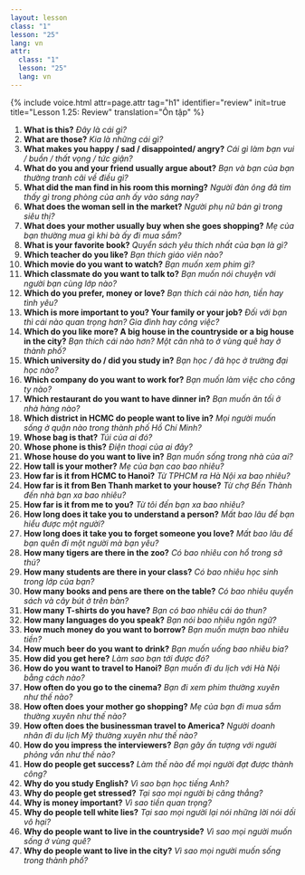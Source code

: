 ```yaml
---
layout: lesson
class: "1"
lesson: "25"
lang: vn
attr:
  class: "1"
  lesson: "25"
  lang: vn
---
```


{%  include voice.html attr=page.attr                     tag="h1"
	identifier="review"  init=true
	title="Lesson 1.25: Review"
	translation="Ôn tập"
%}


1. **What is this?**  *Đây là cái gì?*
1. **What are those?**  *Kia là những cái gì?*
1. **What makes you happy / sad / disappointed/ angry?**  *Cái gì làm bạn vui / buồn / thất vọng / tức giận?*
1. **What do you and your friend usually argue about?**  *Bạn và bạn của bạn thường tranh cãi về điều gì?*
1. **What did the man find in his room this morning?**  *Người đàn ông đã tìm thấy gì trong phòng của anh ấy vào sáng nay?*
1. **What does the woman sell in the market?**  *Người phụ nữ bán gì trong siêu thị?*
1. **What does your mother usually buy when she goes shopping?**   *Mẹ của bạn thường mua gì khi bà ấy đi mua sắm?*
1. **What is your favorite book?**  *Quyển sách yêu thích nhất của bạn là gì?*
1. **Which teacher do you like?**  *Bạn thích giáo viên nào?*
1. **Which movie do you want to watch?**  *Bạn muốn xem phim gì?*
1. **Which classmate do you want to talk to?**  *Bạn muốn nói chuyện với người bạn cùng lớp nào?*
1. **Which do you prefer, money or love?**  *Bạn thích cái nào hơn, tiền hay tình yêu?*
1. **Which is more important to you? Your family or your job?**  *Đối với bạn thì cái nào quan trọng hơn? Gia đình hay công việc?*
1. **Which do you like more? A big house in the countryside or a big house in the city?**  *Bạn thích cái nào hơn? Một căn nhà to ở vùng quê hay ở thành phố?*
1. **Which university do / did you study in?**  *Bạn học / đã học ở trường đại học nào?*
1. **Which company do you want to work for?**  *Bạn muốn làm việc cho công ty nào?*
1. **Which restaurant do you want to have dinner in?**  *Bạn muốn ăn tối ở nhà hàng nào?*
1. **Which district in HCMC do people want to live in?**  *Mọi người muốn sống ở quận nào trong thành phố Hồ Chí Minh?*
1. **Whose bag is that?**  *Túi của ai đó?*
1. **Whose phone is this?**  *Điện thoại của ai đây?*
1. **Whose house do you want to live in?**  *Bạn muốn sống trong nhà của ai?*
1. **How tall is your mother?**  *Mẹ của bạn cao bao nhiêu?*
1. **How far is it from HCMC to Hanoi?**  *Từ TPHCM ra Hà Nội xa bao nhiêu?*
1. **How far is it from Ben Thanh market to your house?**  *Từ chợ Bến Thành đến nhà bạn xa bao nhiêu?*
1. **How far is it from me to you?**  *Từ tôi đến bạn xa bao nhiêu?*
1. **How long does it take you to understand a person?**  *Mất bao lâu để bạn hiểu được một người?*
1. **How long does it take you to forget someone you love?**  *Mất bao lâu để bạn quên đi một người mà bạn yêu?*
1. **How many tigers are there in the zoo?**  *Có bao nhiêu con hổ trong sở thú?*
1. **How many students are there in your class?**  *Có bao nhiêu học sinh trong lớp của bạn?*
1. **How many books and pens are there on the table?**  *Có bao nhiêu quyển sách và cây bút ở trên bàn?*
1. **How many T-shirts do you have?**  *Bạn có bao nhiêu cái áo thun?*
1. **How many languages do you speak?**  *Bạn nói bao nhiêu ngôn ngữ?*
1. **How much money do you want to borrow?**  *Bạn muốn mượn bao nhiêu tiền?*
1. **How much beer do you want to drink?**  *Bạn muốn uống bao nhiêu bia?*
1. **How did you get here?**  *Làm sao bạn tới được đó?*
1. **How do you want to travel to Hanoi?**  *Bạn muốn đi du lịch với Hà Nội bằng cách nào?*
1. **How often do you go to the cinema?**  *Bạn đi xem phim thường xuyên như thế nào?*
1. **How often does your mother go shopping?**  *Mẹ của bạn đi mua sắm thường xuyên như thế nào?*
1. **How often does the businessman travel to America?**  *Người doanh nhân đi du lịch Mỹ thường xuyên như thế nào?*
1. **How do you impress the interviewers?**  *Bạn gây ấn tượng với người phỏng vấn như thế nào?*
1. **How do people get success?**  *Làm thế nào để mọi người đạt được thành công?*
1. **Why do you study English?**  *Vì sao bạn học tiếng Anh?*
1. **Why do people get stressed?**  *Tại sao mọi người bị căng thẳng?*
1. **Why is money important?**  *Vì sao tiền quan trọng?*
1. **Why do people tell white lies?**  *Tại sao mọi người lại nói những lời nói dối vô hại?*
1. **Why do people want to live in the countryside?**  *Vì sao mọi người muốn sống ở vùng quê?*
1. **Why do people want to live in the city?**   *Vì sao mọi người muốn sống trong thành phố?*